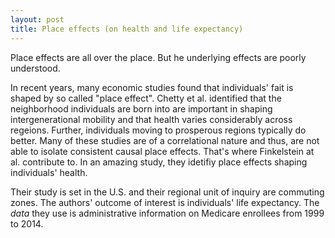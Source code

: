 ```yaml
---
layout: post
title: Place effects (on health and life expectancy)
---
```


Place effects are all over the place. But he underlying effects are poorly understood.




In recent years, many economic studies found that individuals' fait is shaped by so called "place effect". Chetty et al. identified that the neighborhood individuals are born into are important in shaping intergenerational mobility and that health varies considerably across regeions. Further, individuals moving to prosperous regions typically do better. Many of these studies are of a correlational nature and thus, are not able to isolate consistent causal place effects. That's where Finkelstein at al. contribute to. In an amazing study, they idetifiy place effects shaping individuals' health.

Their study is set in the U.S. and their regional unit of inquiry are commuting zones. The authors' outcome of interest is individuals' life expectancy. The *data* they use is administrative information on Medicare enrollees from 1999 to 2014.
